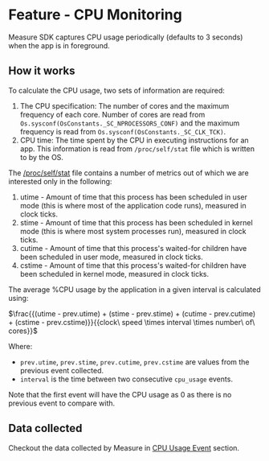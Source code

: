 # Feature - CPU Monitoring

Measure SDK captures CPU usage periodically (defaults to 3 seconds) when the app is in foreground.

## How it works

To calculate the CPU usage, two sets of information are required:

1. The CPU specification: The number of cores and the maximum frequency of each core. Number of cores are read from
   `Os.sysconf(OsConstants._SC_NPROCESSORS_CONF)` and the maximum frequency is read
   from `Os.sysconf(OsConstants._SC_CLK_TCK)`.
2. CPU time: The time spent by the CPU in executing instructions for an app. This information is read
   from `/proc/self/stat` file which is written to by the OS.

The [/proc/self/stat](https://man7.org/linux/man-pages/man5/proc.5.html) file contains a number of metrics out of which
we are interested only in the following:

1. utime - Amount of time that this process has been scheduled in user mode (this is where most of the application code
   runs), measured in clock ticks.
2. stime - Amount of time that this process has been scheduled in kernel mode (this is where most system processes run),
   measured in clock ticks.
3. cutime - Amount of time that this process's waited-for children have been scheduled in user mode, measured in clock
   ticks.
4. cstime - Amount of time that this process's waited-for children have been scheduled in kernel mode, measured in clock
   ticks.

The average %CPU usage by the application in a given interval is calculated using:

$\frac{{(utime - prev.utime) + (stime - prev.stime) + (cutime - prev.cutime) + (cstime - prev.cstime)}}{{clock\ speed \times interval \times number\ of\ cores}}$

Where:
* `prev.utime`, `prev.stime`, `prev.cutime`, `prev.cstime` are values from the previous event collected.
* `interval` is the time between two consecutive `cpu_usage` events.

Note that the first event will have the CPU usage as 0 as there is no previous event to compare with.

## Data collected

Checkout the data collected by Measure in [CPU Usage Event](../../api/sdk/README.md#cpuusage) section.